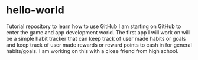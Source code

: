# hello-world
Tutorial repository to learn how to use GitHub
I am starting on GitHub to enter the game and app development world. 
The first app I will work on will be a simple habit tracker that can keep track of user made habits or goals and keep track of user made rewards or reward points to cash in for general habits/goals.
I am working on this with a close friend from high school.
